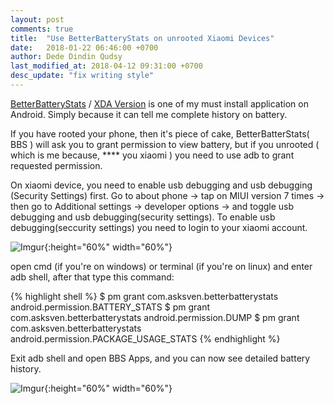 ```yaml
---
layout: post
comments: true
title:  "Use BetterBatteryStats on unrooted Xiaomi Devices"
date:   2018-01-22 06:46:00 +0700
author: Dede Dindin Qudsy
last_modified_at: 2018-04-12 09:31:00 +0700
desc_update: "fix writing style"
---
```

[BetterBatteryStats](https://play.google.com/store/apps/details?id=com.asksven.betterbatterystats) / [XDA Version](https://forum.xda-developers.com/showthread.php?t=1179809) is one of my must install application on Android. Simply because it can tell me complete history on battery.

If you have rooted your phone, then it's piece of cake, BetterBatterStats( BBS ) will ask you to grant permission to view battery, but if you unrooted ( which is me because, **** you xiaomi ) you need to use adb to grant requested permission. 

On xiaomi device, you need to enable usb debugging and usb debugging (Security Settings) first. Go to about phone -> tap on MIUI version 7 times -> then go to Additional settings -> developer options -> and toggle usb debugging and usb debugging(security settings). To enable usb debugging(seccurity settings) you need to login to your xiaomi account.

![Imgur](https://i.imgur.com/Y45qr2Q.png){:height="60%" width="60%"}

open cmd (if you're on windows) or terminal (if you're on linux) and enter adb shell, after that type this command:

{% highlight shell %}
$ pm grant com.asksven.betterbatterystats android.permission.BATTERY_STATS
$ pm grant com.asksven.betterbatterystats android.permission.DUMP
$ pm grant com.asksven.betterbatterystats android.permission.PACKAGE_USAGE_STATS
{% endhighlight %}

Exit adb shell and open BBS Apps, and you can now see detailed battery history.

![Imgur](https://i.imgur.com/1YHFLUE.png){:height="60%" width="60%"}

